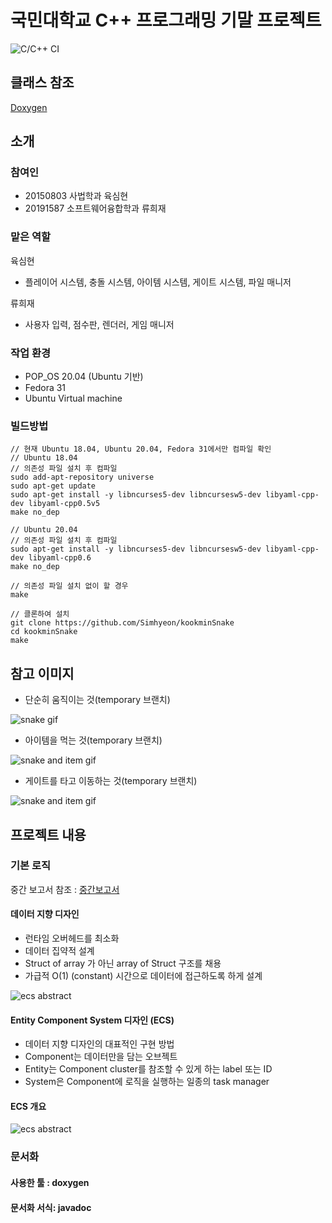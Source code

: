 # 국민대학교 C++ 프로그래밍 기말 프로젝트
![C/C++ CI](https://github.com/Simhyeon/kookminSnake/workflows/C/C++%20CI/badge.svg)

## 클래스 참조  
[Doxygen](https://kookminSnake.duckdns.org/)


## 소개

### 참여인 
- 20150803 사법학과 육심현
- 20191587 소프트웨어융합학과 류희재

### 맡은 역할

육심현
- 플레이어 시스템, 충돌 시스템, 아이템 시스템, 게이트 시스템, 파일 매니저 

류희재
- 사용자 입력, 점수판, 렌더러, 게임 매니저

### 작업 환경
- POP\_OS 20.04 (Ubuntu 기반)
- Fedora 31
- Ubuntu Virtual machine 

### 빌드방법

```
// 현재 Ubuntu 18.04, Ubuntu 20.04, Fedora 31에서만 컴파일 확인
// Ubuntu 18.04
// 의존성 파일 설치 후 컴파일
sudo add-apt-repository universe
sudo apt-get update
sudo apt-get install -y libncurses5-dev libncursesw5-dev libyaml-cpp-dev libyaml-cpp0.5v5
make no_dep

// Ubuntu 20.04
// 의존성 파일 설치 후 컴파일
sudo apt-get install -y libncurses5-dev libncursesw5-dev libyaml-cpp-dev libyaml-cpp0.6
make no_dep

// 의존성 파일 설치 없이 할 경우 
make 

// 클론하여 설치 
git clone https://github.com/Simhyeon/kookminSnake
cd kookminSnake
make
```

## 참고 이미지

- 단순히 움직이는 것(temporary 브랜치)

![snake gif](./design_document/test.gif) 

- 아이템을 먹는 것(temporary 브랜치)

![snake and item gif](./design_document/test_item.gif)

- 게이트를 타고 이동하는 것(temporary 브랜치)

![snake and item gif](./design_document/test_gate.gif)


## 프로젝트 내용

### 기본 로직

중간 보고서 참조 : [중간보고서](https://kookminSnake.duckdns.org/ref/cpp_mid_report.pdf)

#### 데이터 지향 디자인
- 런타임 오버헤드를 최소화
- 데이터 집약적 설계
- Struct of array 가 아닌 array of Struct 구조를 채용
- 가급적 O(1) (constant) 시간으로 데이터에 접근하도록 하게 설계

![ecs abstract](./dod_comparison_colorless.png)

#### Entity Component System 디자인 (ECS)
- 데이터 지향 디자인의 대표적인 구현 방법
- Component는 데이터만을 담는 오브젝트
- Entity는 Component cluster를 참조할 수 있게 하는 label 또는 ID
- System은 Component에 로직을 실행하는 일종의 task manager

#### ECS 개요
![ecs abstract](./ecs_abstract.png)

### 문서화

#### 사용한 툴 : doxygen

#### 문서화 서식: javadoc 
